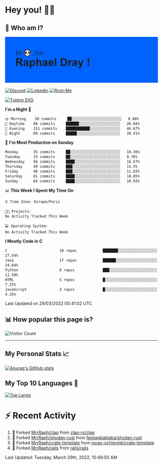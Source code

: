 # **Hey you! 👋🏼**

## **🔎 Who am I?**

<img src="https://github.com/MrrRaph/MrrRaph/blob/master/header.png?raw=true">

[![Discord](https://img.shields.io/badge/Discord-7289DA?style=for-the-badge&logo=discord&logoColor=white
)](https://discordapp.com/users/MrRaph#4214/)
[![LinkedIn](https://img.shields.io/badge/LinkedIn-0077B5?style=for-the-badge&logo=linkedin&logoColor=white)](https://www.linkedin.com/in/raphaeldray/)
[![Root-Me](https://img.shields.io/badge/dynamic/json?color=yellowgreen&label=Root-me%20Score&query=score&style=for-the-badge&url=https://raw.githubusercontent.com/MrrRaph/MrrRaph/master/root-me-stats.json&logoColor=white)](https://www.root-me.org/PandHacker)


[![Typing SVG](https://readme-typing-svg.herokuapp.com?font=glory&size=23&multiline=true&height=65&lines=CyberSecurity+Engineer+%F0%9F%92%BB;Freelance+Fullstack+Developer)](https://git.io/typing-svg)

<!--START_SECTION:waka-->
**I'm a Night 🦉** 

```text
🌞 Morning    30 commits     ██░░░░░░░░░░░░░░░░░░░░░░░   8.88% 
🌆 Daytime    88 commits     ██████░░░░░░░░░░░░░░░░░░░   26.04% 
🌃 Evening    151 commits    ███████████░░░░░░░░░░░░░░   44.67% 
🌙 Night      69 commits     █████░░░░░░░░░░░░░░░░░░░░   20.41%

```
📅 **I'm Most Productive on Sunday** 

```text
Monday       35 commits     ██░░░░░░░░░░░░░░░░░░░░░░░   10.36% 
Tuesday      33 commits     ██░░░░░░░░░░░░░░░░░░░░░░░   9.76% 
Wednesday    56 commits     ████░░░░░░░░░░░░░░░░░░░░░   16.57% 
Thursday     49 commits     ███░░░░░░░░░░░░░░░░░░░░░░   14.5% 
Friday       40 commits     ███░░░░░░░░░░░░░░░░░░░░░░   11.83% 
Saturday     61 commits     ████░░░░░░░░░░░░░░░░░░░░░   18.05% 
Sunday       64 commits     ████░░░░░░░░░░░░░░░░░░░░░   18.93%

```


📊 **This Week I Spent My Time On** 

```text
⌚︎ Time Zone: Europe/Paris

🐱‍💻 Projects: 
No Activity Tracked This Week

💻 Operating System: 
No Activity Tracked This Week

```

**I Mostly Code in C** 

```text
C                        19 repos            ███████░░░░░░░░░░░░░░░░░░   27.54% 
Java                     17 repos            ██████░░░░░░░░░░░░░░░░░░░   24.64% 
Python                   8 repos             ███░░░░░░░░░░░░░░░░░░░░░░   11.59% 
HTML                     5 repos             █░░░░░░░░░░░░░░░░░░░░░░░░   7.25% 
JavaScript               3 repos             █░░░░░░░░░░░░░░░░░░░░░░░░   4.35%

```



 Last Updated on 29/03/2022 00:41:02 UTC
<!--END_SECTION:waka-->

## **📊 How popular this page is?**

![Visitor Count](https://profile-counter.glitch.me/MrrRaph/count.svg)

---

## **My Personal Stats 📈**

[![Anurag's GitHub stats](https://github-readme-stats.vercel.app/api?username=mrrraph&count_private=true&show_icons=true&title_color=fff&text_color=fff&bg_color=30,36d1dc,904e95)](https://github.com/anuraghazra/github-readme-stats)

## **My Top 10 Languages 📣**

[![Top Langs](https://github-readme-stats.vercel.app/api/top-langs/?username=mrrraph&langs_count=10&layout=compact&hide=html,css&hide_title=true)](https://github.com/anuraghazra/github-readme-stats)


# **⚡ Recent Activity**

<!--RECENT_ACTIVITY:start-->
1. 🔱 Forked [MrrRaph/clap](https://github.com/MrrRaph/clap) from [clap-rs/clap](https://github.com/clap-rs/clap)
2. 🔱 Forked [MrrRaph/shodan-rust](https://github.com/MrrRaph/shodan-rust) from [femiagbabiaka/shodan-rust](https://github.com/femiagbabiaka/shodan-rust)
3. 🔱 Forked [MrrRaph/crate-template](https://github.com/MrrRaph/crate-template) from [jonas-schievink/crate-template](https://github.com/jonas-schievink/crate-template)
4. 🔱 Forked [MrrRaph/rails](https://github.com/MrrRaph/rails) from [rails/rails](https://github.com/rails/rails)
<!--RECENT_ACTIVITY:end-->
<!--RECENT_ACTIVITY:last_update-->
Last Updated: Tuesday, March 29th, 2022, 10:46:50 AM
<!--RECENT_ACTIVITY:last_update_end-->
